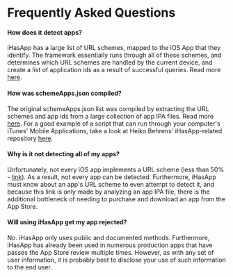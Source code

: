 # Frequently Asked Questions

#### How does it detect apps?

iHasApp has a large list of URL schemes, mapped to the iOS App that they identify. The framework essentially runs through all of these schemes, and determines which URL schemes are handled by the current device, and create a list of application ids as a result of successful queries. Read more [here](http://danielamitay.com/blog/2011/2/16/how-to-detect-installed-ios-apps).

#### How was schemeApps.json compiled?

The original schemeApps.json list was compiled by extracting the URL schemes and app ids from a large collection of app IPA files. Read more [here](http://danielamitay.com/blog/2011/5/9/detailed-iphone-app-ipa-statistics). For a good example of a script that can run through your computer's iTunes' Mobile Applications, take a look at Heiko Behrens' iHasApp-related repository [here](https://github.com/HBehrens/collectIPAMetaData).

#### Why is it not detecting all of my apps?

Unfortunately, not every iOS app implements a URL scheme (less than 50% - [link](http://danielamitay.com/blog/2011/5/9/detailed-iphone-app-ipa-statistics)). As a result, not every app can be detected. Furthermore, iHasApp must know about an app's URL scheme to even attempt to detect it, and because this link is only made by analyzing an app IPA file, there is the additional bottleneck of needing to purchase and download an app from the App Store.

#### Will using iHasApp get my app rejected?

No. iHasApp only uses public and documented methods. Furthermore, iHasApp has already been used in numerous production apps that have passes the App Store review multiple times. However, as with any set of user information, it is probably best to disclose your use of such information to the end user.
